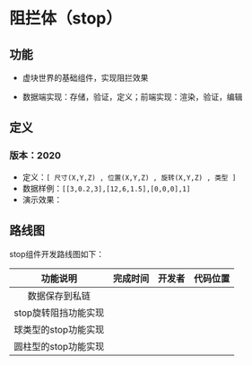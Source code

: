 # 阻拦体（stop）

## 功能
* 虚块世界的基础组件，实现阻拦效果

* 数据端实现：存储，验证，定义；前端实现：渲染，验证，编辑

  

## 定义

### 版本：2020

* 定义：`[ 尺寸(X,Y,Z) , 位置(X,Y,Z) , 旋转(X,Y,Z) , 类型 ]`
* 数据样例：`[[3,0.2,3],[12,6,1.5],[0,0,0],1]`
* 演示效果：



## 路线图

stop组件开发路线图如下：

| 功能说明             | 完成时间 | 开发者 | 代码位置 |
| :------: | :------: | :----: | :------: |
| 数据保存到私链         |          |        |          |
| stop旋转阻挡功能实现 |          |        |          |
| 球类型的stop功能实现 |          |        |          |
| 圆柱型的stop功能实现 |          |        |          |